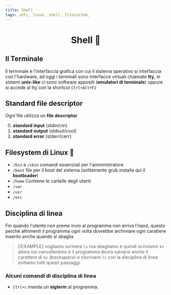 ```yaml
---
title: Shell
tags: seti, linux, shell, filesystem, 
---
```


<h1  style="text-align: center;">Shell 🐚</h1>

## Il Terminale

Il  terminale è l'interfaccia grafica con cui il sistema operativo si interfaccia con l'hardware, ad oggi i terminali sono interfacce virtuali chiamate **tty**, in sistemi **unix-like** ci sono software appositi (**emulatori di terminale**) oppure si accede al tty con la shortcut `Ctrl+Alt+F2`


## Standard file descriptor
Ogni file utilizza un **file descriptor**

0. **standard input** (stdin/cin)
1. **standard output** (stdout/cout)
2. **standard error** (stderr/cerr)


## Filesystem di Linux 🐧

- `/bin`  e `/sbin` comandi essenziali per l'amministratore
- `/boot` file per il boot del sistema (solitamente grub installa qui il **bootloader**)
- `/home` Contiene le cartelle degli utenti
- `/var`
- `/usr`
- `/etc`


## Disciplina di linea
Fin quando l'utente non preme invio al programma non arriva l'input, questo perché altrimenti il programma ogni volta dovrebbe archiviare ogni carattere inserito anche quando si sbaglia

> [!EXAMPLE]
> vogliamo scrivere `ls` ma sbagliamo e quindi scriviamo `ks` allora noi cancelleremo e il programma dovrà salvarsi anche il carattere di `bs` (*backspace*) e riscrivere `ls` con la disciplina di linea evitiamo tutti questi passaggi.
> 

### Alcuni comandi di disciplina di linea
- `Ctrl+c` manda un **sigterm** al programma.

